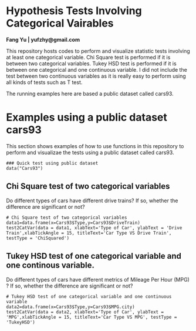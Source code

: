 # Hypothesis Tests Involving Categorical Vairables
__Fang Yu | yufzhy@gmail.com__

This repository hosts codes to perform and visualize statistic tests involving at least one categorical variable. Chi Square test is performed if it is between two categorical variables. Tukey HSD test is performed if it is between one categorical and one continuous variable. I did not include the test between two continuous variables as it is really easy to perform using all kinds of tests such as T test.  

The running examples here are based a public dataset called cars93.

# Examples using a public dataset cars93
This section shows examples of how to use functions in this repository to perform and visualizae the tests using a public dataset called cars93. 
```{r}
### Quick test using public dataset
data("Cars93")

```
## Chi Square test of two categorical variables
Do different types of cars have different drive trains? If so, whether the difference are significant or not?

```{r, message=FALSE}
# Chi Square test of two categorical variables
data1=data.frame(x=Cars93$Type,y=Cars93$DriveTrain)
test2CatVar(data = data1, xlabText='Type of Car', ylabText = 'Drive Train',xlabTickAngle = 15, titleText='Car Type VS Drive Train', testType = 'ChiSquared')

```

## Tukey HSD test of one categorical variable and one continous variable.
Do different types of cars have different metrics of Mileage Per Hour (MPG) ? If so, whether the difference are significant or not?

```{r, message=FALSE}
# Tukey HSD test of one categorical variable and one continuous variable
data2=data.frame(x=Cars93$Type,y=Cars93$MPG.city)
test2CatVar(data = data2, xlabText='Type of Car', ylabText = 'MPG',xlabTickAngle = 15, titleText='Car Type VS MPG', testType = 'TukeyHSD')

```
